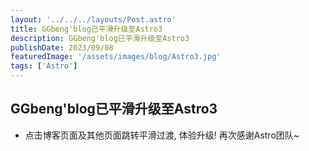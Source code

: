 ```yaml
---
layout: '../../../layouts/Post.astro'
title: GGbeng'blog已平滑升级至Astro3
description: GGbeng'blog已平滑升级至Astro3
publishDate: 2023/09/08
featuredImage: '/assets/images/blog/Astro3.jpg'
tags: ['Astro']
---
```

## GGbeng'blog已平滑升级至Astro3
- 点击博客页面及其他页面跳转平滑过渡, 体验升级! 再次感谢Astro团队~